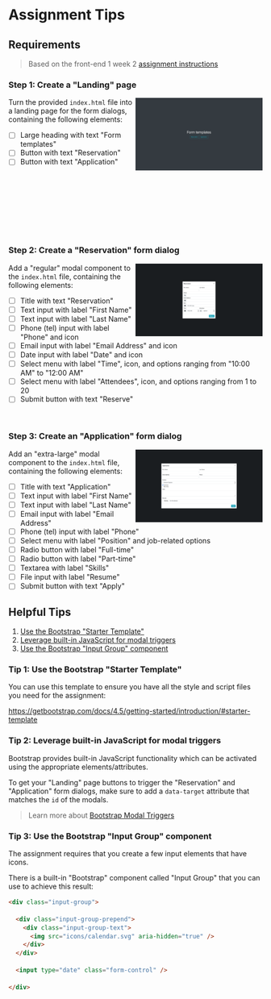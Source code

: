 # Assignment Tips

## Requirements

> Based on the front-end 1 week 2 [assignment instructions](https://github.com/Code-the-Dream-School/Front-End-1-Week-3-Assignment/blob/master/F-1week3.pdf)

### Step 1: Create a "Landing" page

<img align="right" width="50%" height="auto" src="img/assignment-landing-page.png" alt="Mockup for landing page" />

Turn the provided `index.html` file into a landing page for the form dialogs, containing the following elements:

- [ ] Large heading with text "Form templates"
- [ ] Button with text "Reservation"
- [ ] Button with text "Application"

<br/>
<br/>
<br/>
<br/>
<br/>
<br/>
<br/>

### Step 2: Create a "Reservation" form dialog

<img align="right" width="50%" height="auto" src="img/assignment-form-reservation.png" alt="Mockup for reservation form dialog" />

Add a "regular" modal component to the `index.html` file, containing the following elements:

- [ ] Title with text "Reservation"
- [ ] Text input with label "First Name"
- [ ] Text input with label "Last Name"
- [ ] Phone (tel) input with label "Phone" and icon
- [ ] Email input with label "Email Address" and icon
- [ ] Date input with label "Date" and icon
- [ ] Select menu with label "Time", icon, and options ranging from "10:00 AM" to "12:00 AM"
- [ ] Select menu with label "Attendees", icon, and options ranging from 1 to 20
- [ ] Submit button with text "Reserve"

<br/>

### Step 3: Create an "Application" form dialog

<img align="right" width="50%" height="auto" src="img/assignment-form-application.png" alt="Mockup for application form dialog" />

Add an "extra-large" modal component to the `index.html` file, containing the following elements:

- [ ] Title with text "Application"
- [ ] Text input with label "First Name"
- [ ] Text input with label "Last Name"
- [ ] Email input with label "Email Address"
- [ ] Phone (tel) input with label "Phone"
- [ ] Select menu with label "Position" and job-related options
- [ ] Radio button with label "Full-time"
- [ ] Radio button with label "Part-time"
- [ ] Textarea with label "Skills"
- [ ] File input with label "Resume"
- [ ] Submit button with text "Apply"

## Helpful Tips

1. [Use the Bootstrap "Starter Template"](#tip-1-use-the-bootstrap-starter-template)
2. [Leverage built-in JavaScript for modal triggers](#tip-2-leverage-built-in-javascript-for-modal-triggers)
3. [Use the Bootstrap "Input Group" component](#tip-3-use-the-bootstrap-input-group-component)

### Tip 1: Use the Bootstrap "Starter Template"

You can use this template to ensure you have all the style and script files you need for the assignment:

https://getbootstrap.com/docs/4.5/getting-started/introduction/#starter-template

### Tip 2: Leverage built-in JavaScript for modal triggers

Bootstrap provides built-in JavaScript functionality which can be activated using the appropriate elements/attributes.

To get your "Landing" page buttons to trigger the "Reservation" and "Application" form dialogs, make sure to add a `data-target` attribute that matches the `id` of the modals.

> Learn more about [Bootstrap Modal Triggers](https://getbootstrap.com/docs/4.5/components/modal/#live-demo)

### Tip 3: Use the Bootstrap "Input Group" component

The assignment requires that you create a few input elements that have icons.

There is a built-in "Bootstrap" component called "Input Group" that you can use to achieve this result:

```html
<div class="input-group">

  <div class="input-group-prepend">
    <div class="input-group-text">
      <img src="icons/calendar.svg" aria-hidden="true" />
    </div>
  </div>

  <input type="date" class="form-control" />

</div>
```
